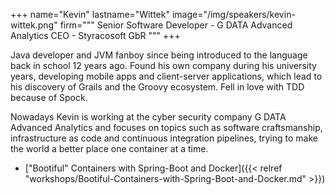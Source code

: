 +++
name="Kevin"
lastname="Wittek"
image="/img/speakers/kevin-wittek.png"
firm="""
Senior Software Developer - G DATA Advanced Analytics
CEO - Styracosoft GbR
"""
+++

Java developer and JVM fanboy since being introduced to the language back in school 12 years ago. Found his own company during his university years, developing mobile apps and client-server applications, which lead to his discovery of Grails and the Groovy ecosystem. Fell in love with TDD because of Spock. 

Nowadays Kevin is working at the cyber security company G DATA Advanced Analytics and focuses on topics such as software craftsmanship, infrastructure as code and continuous integration pipelines, trying to make the world a better place one container at a time.

* ["Bootiful" Containers with Spring-Boot and Docker]({{< relref "workshops/Bootiful-Containers-with-Spring-Boot-and-Docker.md" >}})
